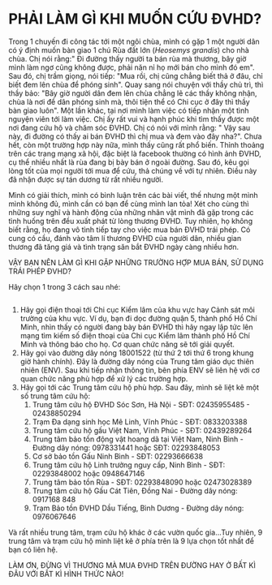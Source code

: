 # PHẢI LÀM GÌ KHI MUỐN CỨU ĐVHD?

<!-- wp:paragraph -->
<p>Trong 1 chuyến đi công tác tới một ngôi chùa, mình có gặp 1 một người dân có ý định muốn bàn giao 1 chú Rùa đất lớn (<em>Heosemys grandis</em>) cho nhà chùa. Chị nói rằng:" Đi đường thấy người ta bán rùa mà thương, bây giờ mình làm ngơ cũng không được, phải năn nỉ họ mới bán cho mình đó em". Sau đó, chị trầm giọng, nói tiếp: "Mua rồi, chị cũng chẳng biết thả ở đâu, chỉ biết đem lên chùa để phóng sinh". Quay sang nói chuyện với thầy chủ trì, thì thầy bảo: "Bây giờ người dân đem lên chùa chẳng lẽ các thầy không nhận, chùa là nơi để dân phóng sinh mà, thôi tiện thể có Chi cục ở đây thì thầy bàn giao luôn". Một lần khác, tại nơi mình làm việc có tiếp nhận một tình nguyện viên tới làm việc. Chị ấy rất vui và hạnh phúc khi tìm thấy được một nơi đang cứu hộ và chăm sóc ĐVHD. Chị có nói với mình rằng: " Vậy sau này, đi đường có thấy ai bán ĐVHD thì chị mua và đem vào đây nha?". Chưa hết, còn một trường hợp này nữa, mình thấy cũng rất phổ biến. Thỉnh thoảng trên các trang mạng xã hội, đặc biệt là facebook thường có hình ảnh ĐVHD, cụ thể nhiều nhất là rùa đang bị bày bán ở ngoài đường. Sau đó, kêu gọi lòng tốt của mọi người tới mua để cứu, thả chúng về với tự nhiên. Điều này đã nhận được sự tán dương từ rất nhiều người.</p>
<!-- /wp:paragraph -->

<!-- wp:paragraph -->
<p>Mình có giải thích, mình có bình luận trên các bài viết, thế nhưng một mình mình không đủ, mình cần có bạn để cùng mình lan tỏa! Xét cho cùng thì những suy nghĩ và hành động của những nhân vật mình đã gặp trong các tình huống trên đều xuất phát từ lòng thương ĐVHD. Tuy nhiên, họ không biết rằng, họ đang vô tình tiếp tay cho việc mua bán ĐVHD trái phép. Có cung có cầu, đánh vào tâm lí thương ĐVHD của người dân, nhiều gian thương đã tăng giá và tình trạng săn bắt ĐVHD ngày càng nhiều hơn.</p>
<!-- /wp:paragraph -->

<!-- wp:paragraph -->
<p><span class="has-inline-color has-luminous-vivid-orange-color">VẬY BẠN NÊN LÀM GÌ KHI GẶP NHỮNG TRƯỜNG HỢP MUA BÁN, SỬ DỤNG TRÁI PHÉP ĐVHD?</span></p>
<!-- /wp:paragraph -->

<!-- wp:paragraph -->
<p>Hãy chọn 1 trong 3 cách sau nhé:</p>
<!-- /wp:paragraph -->

<!-- wp:image {"id":85,"sizeSlug":"large","linkDestination":"none"} -->
<figure class="wp-block-image size-large"><img src="http://goccuata.com/wp-content/uploads/2021/02/image-2-1024x522.png" alt="" class="wp-image-85"/></figure>
<!-- /wp:image -->

<!-- wp:list {"ordered":true} -->
<ol><li>Hãy gọi điện thoại tới Chi cục Kiểm lâm của khu vực hay Cảnh sát môi trường của khu vực. Ví dụ, bạn đi dọc đường quận 5, thành phố Hồ Chí Minh, nhìn thấy có người đang bày bán ĐVHD thì hãy ngay lập tức lên mạng tìm kiếm số điện thoại của Chi cục Kiểm lâm thành phố Hồ Chí Minh và thông báo cho họ. Cơ quan chức năng sẽ tới giải quyết.</li><li>Hãy gọi vào đường dây nóng 18001522 (từ thứ  2 tới thứ 6 trong khung giờ hành chính). Đây là đường dây nóng của Trung tâm giáo dục thiên nhiên (ENV). Sau khi tiếp nhận thông tin, bên phía ENV sẽ liên hệ với cơ quan chức năng phù hợp để xử lý các trường hợp. </li><li>Hãy gọi tới các Trung tâm cứu hộ phù hợp. Sau đây, mình sẽ liệt kê một số trung tâm cứu hộ:<ol><li>Trung tâm cứu hộ ĐVHD Sóc Sơn, Hà Nội - SĐT: 02435955485 - 02438850294</li><li>Trạm Đa dạng sinh học Mê Linh, Vĩnh Phúc - SĐT: 0833203388</li><li>Trung tâm cứu hộ gấu Việt Nam, Vĩnh Phúc - SĐT: 02439289264</li><li>Trung tâm bảo tồn động vật hoang dã tại Việt Nam, Ninh Bình - Đường dây nóng: 0978331441 hoặc SĐT: 02293848053</li><li>Cơ sở bảo tồn Gấu Ninh Bình - SĐT: 02293666638</li><li>Trung tâm cứu hộ Linh trưởng nguy cấp, Ninh Bình - SĐT: 02293848002 hoặc 0948647146</li><li>Trung tâm bảo tồn Rùa - SĐT: 02293848090 hoặc 02473028389</li><li>Trung tâm cứu hộ Gấu Cát Tiên, Đồng Nai - Đường dây nóng: 0917168 848</li><li>Trạm Bảo tồn ĐVHD Dầu Tiếng, Bình Dương - Đường dây nóng: 0976067646</li></ol></li></ol>
<!-- /wp:list -->

<!-- wp:paragraph -->
<p>Và rất nhiều trung tâm, trạm cứu hộ khác ở các vườn quốc gia...Tuy nhiên, 9 trung tâm và trạm cứu hộ mình liệt kê ở phía trên là 9 lựa chọn tốt nhất để bạn có liên hệ.</p>
<!-- /wp:paragraph -->

<!-- wp:paragraph -->
<p><span class="has-inline-color has-luminous-vivid-orange-color">LÀM ƠN, ĐỪNG VÌ THƯƠNG MÀ MUA ĐVHD TRÊN ĐƯỜNG HAY Ở BẤT KÌ ĐÂU VỚI BẤT KÌ HÌNH THỨC NÀO!</span></p>
<!-- /wp:paragraph -->
